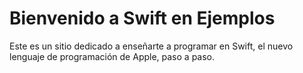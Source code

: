 # Bienvenido a Swift en Ejemplos

Este es un sitio dedicado a enseñarte a programar en Swift, el nuevo lenguaje de programación de Apple, paso a paso.
